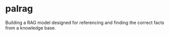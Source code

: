 # palrag
Building a RAG model designed for referencing and finding the correct facts from a knowledge base. 


